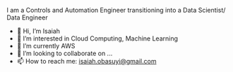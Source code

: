 I am a Controls and Automation Engineer transitioning into a Data Scientist/ Data Engineer
- 👋 Hi, I’m Isaiah
- 👀 I’m interested in Cloud Computing, Machine Learning
- 🌱 I’m currently AWS 
- 💞️ I’m looking to collaborate on ...
- 📫 How to reach me: isaiah.obasuyi@gmail.com

<!---
Megamoneymeter/Megamoneymeter is a ✨ special ✨ repository because its `README.md` (this file) appears on your GitHub profile.
You can click the Preview link to take a look at your changes.
--->
